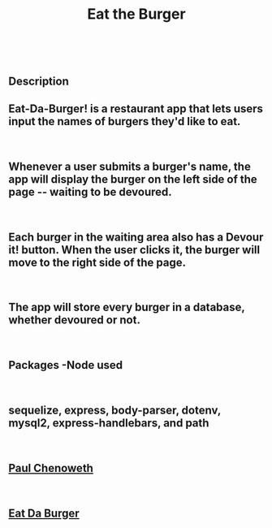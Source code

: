 <!DOCTYPE html>
<html lang="en">

<head>
    <meta charset="utf-8">
</head>

<body>

</body>
<header>
    <h1>Eat the Burger</h1>
</header>
<section>
    <br>
    <h1>Description</h1>
    <h2>Eat-Da-Burger! is a restaurant app that lets users input the names of burgers they'd like to eat.</h2>
    <br>
    <h2>Whenever a user submits a burger's name, the app will display the burger on the left side of the page -- waiting to be devoured.</h2>
    <br>
    <h2>Each burger in the waiting area also has a Devour it! button. When the user clicks it, the burger will move to the right side of the page.</h2>
    <br>
    <h2>The app will store every burger in a database, whether devoured or not.</h2>
    <br>
    <h1>Packages -Node used</h1>
    <br>
   <h2>sequelize, express, body-parser, dotenv, mysql2, express-handlebars, and path</h2>
    <br>
    <h2>
        <a href="https://github.com/pcheno">Paul Chenoweth</a>
    </h2>
    <br>
    <h2>
        <a href="https://whispering-sands-93071.herokuapp.com/">Eat Da Burger</a>
    </h2>
</section>